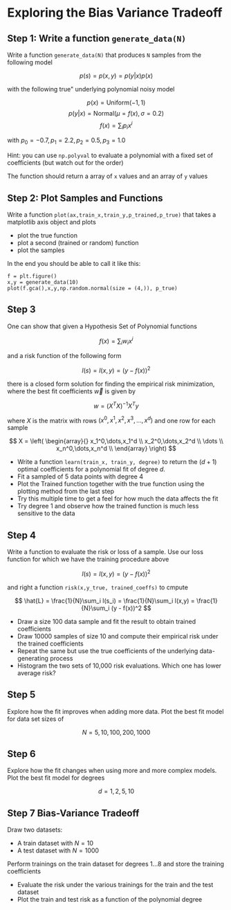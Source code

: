 # Exploring the Bias Variance Tradeoff


## Step 1: Write a function `generate_data(N)` 

Write a function `generate_data(N)` that produces `N` samples from the following model

$$
p(s) = p(x,y) = p(y|x)p(x)
$$

with the following true" underlying polynomial noisy model

$$p(x) = \mathrm{Uniform}(-1,1)$$
$$p(y|x) = \mathrm{Normal}(\mu = f(x),\sigma = 0.2)$$
$$ f(x) = \sum_i p_i x^i $$

with $p_0 = -0.7, p_1 = 2.2, p_2 = 0.5, p_3 = 1.0$


Hint: you can use `np.polyval` to evaluate a polynomial with a fixed set of coefficients (but watch out for the order)

The function should return a array of `x` values and an array of `y` values

## Step 2: Plot Samples and Functions

Write a function `plot(ax,train_x,train_y,p_trained,p_true)` that
takes a matplotlib axis object and plots

* plot the true function 
* plot a second (trained or random) function 
* plot the samples 

In the end you should be able to call it like this:

```
f = plt.figure()
x,y = generate_data(10)
plot(f.gca(),x,y,np.random.normal(size = (4,)), p_true)
```

## Step 3

One can show that given a Hypothesis Set of Polynomial functions

$$f(x) = \sum_i w_i x^i$$

and a risk function of the following form

$$l(s) = l(x,y) = (y - f(x))^2$$

there is a closed form solution for finding the empirical risk minimization, where the best fit coefficients $\vec{w}$ is given by

$$
w = (X^T X)^{-1} X^T y
$$

where $X$ is the matrix with rows $(x^0,x^1,x^2,x^3,\dots,x^d)$ and one row for each sample

$$
X = \left(
\begin{array}{}
x_1^0,\dots,x_1^d  \\
x_2^0,\dots,x_2^d  \\
\dots \\
x_n^0,\dots,x_n^d  \\
\end{array}
\right)
$$

* Write a function `learn(train_x, train_y, degree)` to return the $(d+1)$ optimal coefficients for a polynomial fit of degree $d$.
* Fit a sampled of 5 data points with degree 4
* Plot the Trained function together with the true function using the plotting method from the last step
* Try this multiple time to get a feel for how much the data affects the fit
* Try degree 1 and observe how the trained function is much less sensitive to the data

## Step 4

Write a function to evaluate the risk or loss of a sample. Use our loss function for which we have the training procedure above

$$
l(s) = l(x,y) = (y - f(x))^2
$$

and right a function `risk(x,y_true, trained_coeffs)` to cmpute

$$
\hat{L} = \frac{1}{N}\sum_i l(s_i) = \frac{1}{N}\sum_i l(x,y) = \frac{1}{N}\sum_i (y - f(x))^2
$$

* Draw a size 100 data sample and fit the result to obtain trained coefficients
* Draw 10000 samples of size 10 and compute their empirical risk under the trained coefficients
* Repeat the same but use the true coefficients of the underlying data-generating process
* Histogram the two sets of 10,000 risk evaluations. Which one has lower average risk?

## Step 5

Explore how the fit improves when adding more data. Plot the best fit model for data set sizes of 

$$N = 5,10,100,200,1000$$

## Step 6

Explore how the fit changes when using more and more complex models. Plot the best fit model for degrees

$$d = 1,2,5,10$$

## Step 7 Bias-Variance Tradeoff

Draw two datasets:

* A train dataset with $N=10$
* A test dataset with $N=1000$

Perform trainings on the train dataset for degrees $1\dots8$ and store the training coefficients

* Evaluate the risk under the various trainings for the train and the test dataset
* Plot the train and test risk as a function of the polynomial degree
